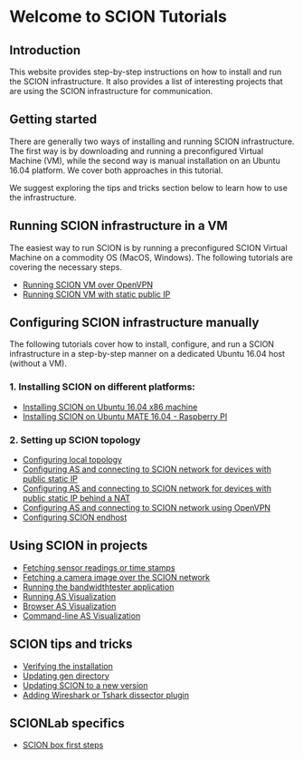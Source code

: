 # Welcome to SCION Tutorials

## Introduction

This website provides step-by-step instructions on how to install and run the SCION infrastructure. It also provides a list of interesting projects that are using the SCION infrastructure for communication.

## Getting started

There are generally two ways of installing and running SCION infrastructure. The first way is by downloading and running a preconfigured Virtual Machine (VM), while the second way is manual installation on an Ubuntu 16.04 platform. We cover both approaches in this tutorial.

We suggest exploring the tips and tricks section below to learn how to use the infrastructure.

## Running SCION infrastructure in a VM

The easiest way to run SCION is by running a preconfigured SCION Virtual Machine on a commodity OS (MacOS, Windows). The following tutorials are covering the necessary steps.

* [Running SCION VM over OpenVPN](/virtual_machine_setup/dynamic_ip/)
* [Running SCION VM with static public IP](/virtual_machine_setup/static_ip/)

## Configuring SCION infrastructure manually

The following tutorials cover how to install, configure, and run a SCION infrastructure in a step-by-step manner on a dedicated Ubuntu 16.04 host (without a VM).

### 1. Installing SCION on different platforms:

* [Installing SCION on Ubuntu 16.04 x86 machine](native_setup/ubuntu_x86_build/)
* [Installing SCION on Ubuntu MATE 16.04 - Raspberry PI](native_setup/rpi_ubuntu/)

### 2. Setting up SCION topology

* [Configuring local topology](/general_scion_configuration/local_top/)
* [Configuring AS and connecting to SCION network for devices with public static IP](/general_scion_configuration/public_ip/)
* [Configuring AS and connecting to SCION network for devices with public static IP behind a NAT](/general_scion_configuration/public_ip_nat/)
* [Configuring AS and connecting to SCION network using OpenVPN](/general_scion_configuration/vpn_setup/)
* [Configuring SCION endhost](/general_scion_configuration/setup_endhost/)

## Using SCION in projects

* [Fetching sensor readings or time stamps](/sample_projects/fetch_sensor_readings.md)
* [Fetching a camera image over the SCION network](/sample_projects/access_camera.md)
* [Running the bandwidthtester application](/sample_projects/bwtester.md)
* [Running AS Visualization](/as_visualization/running_asviz.md)
* [Browser AS Visualization](/as_visualization/browser_asviz.md)
* [Command-line AS Visualization](/as_visualization/command_asviz.md)

## SCION tips and tricks

* [Verifying the installation](/general_scion_configuration/verifying_scion_installation.md)
* [Updating gen directory](/scion_tricks/changing_gen_dir.md)
* [Updating SCION to a new version](/scion_tricks/updating_scion.md)
* [Adding Wireshark or Tshark dissector plugin](/scion_tricks/wireshark.md)

## SCIONLab specifics

* [SCION box first steps](/scionlab/scionlab.md)
